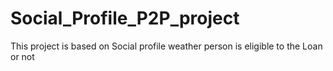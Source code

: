# Social_Profile_P2P_project
This project is based on Social profile weather person is eligible to the Loan or not
